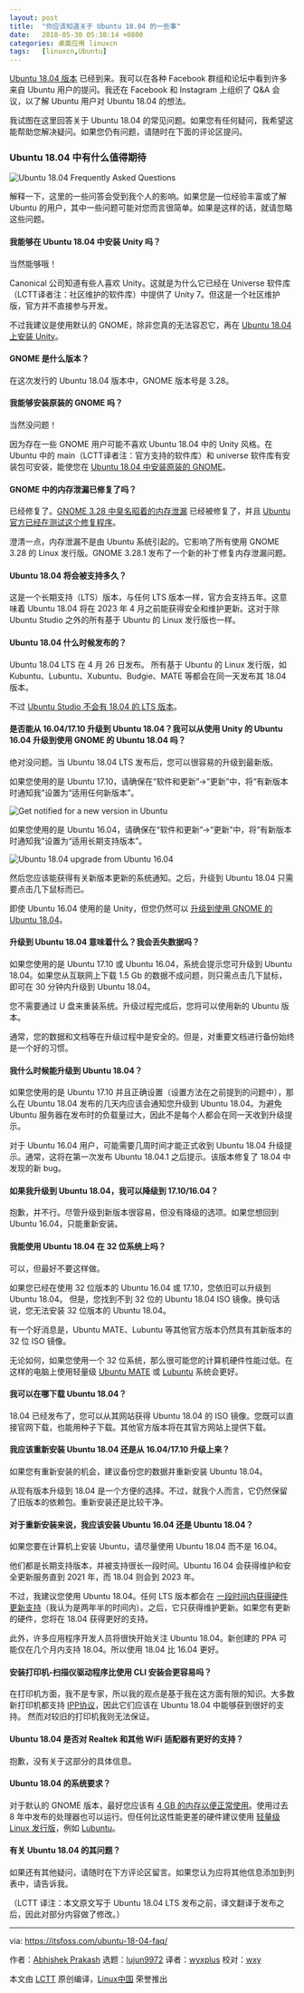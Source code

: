 ```yaml
---
layout: post
title:	"你应该知道关于 Ubuntu 18.04 的一些事"
date:	2018-05-30 05:38:14 +0800 
categories:	桌面应用 linuxcn 
tags:	[linuxcn,Ubuntu]
---
```



[Ubuntu 18.04 版本](/article-9583-1.html) 已经到来。我可以在各种 Facebook 群组和论坛中看到许多来自 Ubuntu 用户的提问。我还在 Facebook 和 Instagram 上组织了 Q&A 会议，以了解 Ubuntu 用户对 Ubuntu 18.04 的想法。


我试图在这里回答关于 Ubuntu 18.04 的常见问题。如果您有任何疑问，我希望这能帮助您解决疑问。如果您仍有问题，请随时在下面的评论区提问。


### Ubuntu 18.04 中有什么值得期待


![Ubuntu 18.04 Frequently Asked Questions](/Asserts/Images//attachment/album/201805/30/053816snzvlyp5y1w681la.png)


解释一下，这里的一些问答会受到我个人的影响。如果您是一位经验丰富或了解 Ubuntu 的用户，其中一些问题可能对您而言很简单。如果是这样的话，就请忽略这些问题。


#### 我能够在 Ubuntu 18.04 中安装 Unity 吗？


当然能够哦！


Canonical 公司知道有些人喜欢 Unity。这就是为什么它已经在 Universe 软件库（LCTT译者注：社区维护的软件库）中提供了 Unity 7。但这是一个社区维护版，官方并不直接参与开发。


不过我建议是使用默认的 GNOME，除非您真的无法容忍它，再在 [Ubuntu 18.04 上安装 Unity](https://itsfoss.com/use-unity-ubuntu-17-10/)。


#### GNOME 是什么版本？


在这次发行的 Ubuntu 18.04 版本中，GNOME 版本号是 3.28。


#### 我能够安装原装的 GNOME 吗？


当然没问题！


因为存在一些 GNOME 用户可能不喜欢 Ubuntu 18.04 中的 Unity 风格。在 Ubuntu 中的 main（LCTT译者注：官方支持的软件库）和 universe 软件库有安装包可安装，能使您在 [Ubuntu 18.04 中安装原装的 GNOME](https://itsfoss.com/vanilla-gnome-ubuntu/)。


#### GNOME 中的内存泄漏已修复了吗？


已经修复了。[GNOME 3.28 中臭名昭着的内存泄漏](https://feaneron.com/2018/04/20/the-infamous-gnome-shell-memory-leak/) 已经被修复了，并且 [Ubuntu 官方已经在测试这个修复程序](https://community.ubuntu.com/t/help-test-memory-leak-fixes-in-18-04-lts/5251)。


澄清一点，内存泄漏不是由 Ubuntu 系统引起的。它影响了所有使用 GNOME 3.28 的 Linux 发行版。GNOME 3.28.1 发布了一个新的补丁修复内存泄漏问题。


#### Ubuntu 18.04 将会被支持多久？


这是一个长期支持（LTS）版本，与任何 LTS 版本一样，官方会支持五年。这意味着 Ubuntu 18.04 将在 2023 年 4 月之前能获得安全和维护更新。这对于除 Ubuntu Studio 之外的所有基于 Ubuntu 的 Linux 发行版也一样。


#### Ubuntu 18.04 什么时候发布的？


Ubuntu 18.04 LTS 在 4 月 26 日发布。 所有基于 Ubuntu 的 Linux 发行版，如 Kubuntu、Lubuntu、Xubuntu、Budgie、MATE 等都会在同一天发布其 18.04 版本。


不过 [Ubuntu Studio 不会有 18.04 的 LTS 版本](https://www.omgubuntu.co.uk/2018/04/ubuntu-studio-plans-to-reboot)。


#### 是否能从 16.04/17.10 升级到 Ubuntu 18.04？我可以从使用 Unity 的 Ubuntu 16.04 升级到使用 GNOME 的 Ubuntu 18.04 吗？


绝对没问题。当 Ubuntu 18.04 LTS 发布后，您可以很容易的升级到最新版。


如果您使用的是 Ubuntu 17.10，请确保在“软件和更新”->“更新”中，将“有新版本时通知我”设置为“适用任何新版本”。


![Get notified for a new version in Ubuntu](/Asserts/Images//attachment/album/201805/30/053816kppftzz77ff1spcf.jpg)


如果您使用的是 Ubuntu 16.04，请确保在“软件和更新”->“更新”中，将“有新版本时通知我”设置为“适用长期支持版本”。


![Ubuntu 18.04 upgrade from Ubuntu 16.04](/Asserts/Images//attachment/album/201805/30/053817khhdff1i601aalhv.png)


然后您应该能获得有关新版本更新的系统通知。之后，升级到 Ubuntu 18.04 只需要点击几下鼠标而已。


即使 Ubuntu 16.04 使用的是 Unity，但您仍然可以 [升级到使用 GNOME 的 Ubuntu 18.04](https://itsfoss.com/upgrade-ubuntu-version/)。


#### 升级到 Ubuntu 18.04 意味着什么？我会丢失数据吗？


如果您使用的是 Ubuntu 17.10 或 Ubuntu 16.04，系统会提示您可升级到 Ubuntu 18.04。如果您从互联网上下载 1.5 Gb 的数据不成问题，则只需点击几下鼠标，即可在 30 分钟内升级到 Ubuntu 18.04。


您不需要通过 U 盘来重装系统。升级过程完成后，您将可以使用新的 Ubuntu 版本。


通常，您的数据和文档等在升级过程中是安全的。但是，对重要文档进行备份始终是一个好的习惯。


#### 我什么时候能升级到 Ubuntu 18.04？


如果您使用的是 Ubuntu 17.10 并且正确设置（设置方法在之前提到的问题中），那么在 Ubuntu 18.04 发布的几天内应该会通知您升级到 Ubuntu 18.04。为避免 Ubuntu 服务器在发布时的负载量过大，因此不是每个人都会在同一天收到升级提示。


对于 Ubuntu 16.04 用户，可能需要几周时间才能正式收到 Ubuntu 18.04 升级提示。通常，这将在第一次发布 Ubuntu 18.04.1 之后提示。该版本修复了 18.04 中发现的新 bug。


#### 如果我升级到 Ubuntu 18.04，我可以降级到 17.10/16.04？


抱歉，并不行。尽管升级到新版本很容易，但没有降级的选项。如果您想回到 Ubuntu 16.04，只能重新安装。


#### 我能使用 Ubuntu 18.04 在 32 位系统上吗？


可以，但最好不要这样做。


如果您已经在使用 32 位版本的 Ubuntu 16.04 或 17.10，您依旧可以升级到 Ubuntu 18.04。 但是，您找到不到 32 位的 Ubuntu 18.04 ISO 镜像。换句话说，您无法安装 32 位版本的 Ubuntu 18.04。


有一个好消息是，Ubuntu MATE、Lubuntu 等其他官方版本仍然具有其新版本的 32 位 ISO 镜像。


无论如何，如果您使用一个 32 位系统，那么很可能您的计算机硬件性能过低。在这样的电脑上使用轻量级 [Ubuntu MATE](https://ubuntu-mate.org/) 或 [Lubuntu](https://lubuntu.net/) 系统会更好。


#### 我可以在哪下载 Ubuntu 18.04？


18.04 已经发布了，您可以从其网站获得 Ubuntu 18.04 的 ISO 镜像。您既可以直接官网下载，也能用种子下载。其他官方版本将在其官方网站上提供下载。


#### 我应该重新安装 Ubuntu 18.04 还是从 16.04/17.10 升级上来？


如果您有重新安装的机会，建议备份您的数据并重新安装 Ubuntu 18.04。


从现有版本升级到 18.04 是一个方便的选择。不过，就我个人而言，它仍然保留了旧版本的依赖包。重新安装还是比较干净。


#### 对于重新安装来说，我应该安装 Ubuntu 16.04 还是 Ubuntu 18.04？


如果您要在计算机上安装 Ubuntu，请尽量使用 Ubuntu 18.04 而不是 16.04。


他们都是长期支持版本，并被支持很长一段时间。Ubuntu 16.04 会获得维护和安全更新服务直到 2021 年，而 18.04 则会到 2023 年。


不过，我建议您使用 Ubuntu 18.04。任何 LTS 版本都会在 [一段时间内获得硬件更新支持](https://www.ubuntu.com/info/release-end-of-life)（我认为是两年半的时间内）。之后，它只获得维护更新。如果您有更新的硬件，您将在 18.04 获得更好的支持。


此外，许多应用程序开发人员将很快开始关注 Ubuntu 18.04。新创建的 PPA 可能仅在几个月内支持 18.04。所以使用 18.04 比 16.04 更好。


#### 安装打印机-扫描仪驱动程序比使用 CLI 安装会更容易吗？


在打印机方面，我不是专家，所以我的观点是基于我在这方面有限的知识。大多数新打印机都支持 [IPP协议](https://www.pwg.org/ipp/everywhere.html)，因此它们应该在 Ubuntu 18.04 中能够获到很好的支持。 然而对较旧的打印机我则无法保证。


#### Ubuntu 18.04 是否对 Realtek 和其他 WiFi 适配器有更好的支持？


抱歉，没有关于这部分的具体信息。


#### Ubuntu 18.04 的系统要求？


对于默认的 GNOME 版本，最好您应该有 [4 GB 的内存以便正常使用](https://help.ubuntu.com/community/Installation/SystemRequirements)。使用过去 8 年中发布的处理器也可以运行。但任何比这性能更差的硬件建议使用 [轻量级 Linux 发行版](https://itsfoss.com/lightweight-linux-beginners/)，例如 [Lubuntu](https://lubuntu.net/)。


#### 有关 Ubuntu 18.04 的其问题？


如果还有其他疑问，请随时在下方评论区留言。如果您认为应将其他信息添加到列表中，请告诉我。


（LCTT 译注：本文原文写于 Ubuntu 18.04 LTS 发布之前，译文翻译于发布之后，因此对部分内容做了修改。）




---


via: <https://itsfoss.com/ubuntu-18-04-faq/>


作者：[Abhishek Prakash](http://itsfoss.com/author/abhishek/) 选题：[lujun9972](https://github.com/lujun9972) 译者：[wyxplus](https://github.com/wyxplus) 校对：[wxy](https://github.com/wxy)


本文由 [LCTT](https://github.com/LCTT/TranslateProject) 原创编译，[Linux中国](https://linux.cn/) 荣誉推出
